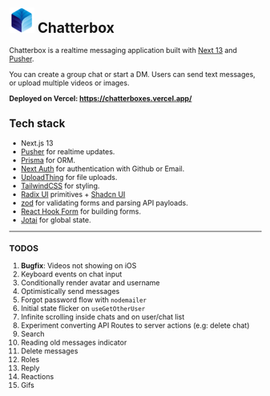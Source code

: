 # <img src="./public/images/logo.png" width="50" height="50" /> Chatterbox

Chatterbox is a realtime messaging application built with [Next 13](https://nextjs.org/) and [Pusher](https://pusher.com/).

You can create a group chat or start a DM. Users can send text messages, or upload multiple videos or images.

**Deployed on Vercel: https://chatterboxes.vercel.app/**

## Tech stack

- Next.js 13
- [Pusher](https://pusher.com/) for realtime updates.
- [Prisma](https://www.prisma.io/) for ORM.
- [Next Auth](https://next-auth.js.org/) for authentication with Github or Email.
- [UploadThing](https://uploadthing.com/) for file uploads.
- [TailwindCSS](https://tailwindcss.com/) for styling.
- [Radix UI](https://www.radix-ui.com/) primitives + [Shadcn UI](https://ui.shadcn.com/)
- [zod](https://zod.dev/) for validating forms and parsing API payloads.
- [React Hook Form](https://react-hook-form.com/) for building forms.
- [Jotai](https://jotai.org/) for global state.

---

### TODOS

1. **Bugfix**: Videos not showing on iOS
2. Keyboard events on chat input
3. Conditionally render avatar and username
4. Optimistically send messages
5. Forgot password flow with `nodemailer`
6. Initial state flicker on `useGetOtherUser`
7. Infinite scrolling inside chats and on user/chat list
8. Experiment converting API Routes to server actions (e.g: delete chat)
9. Search
10. Reading old messages indicator
11. Delete messages
12. Roles
13. Reply
14. Reactions
15. Gifs
